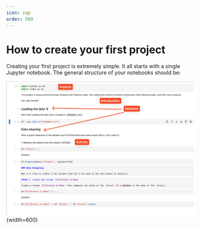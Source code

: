 ```yaml
---
icon: zap
order: 500
---
```


# How to create your first project

Creating your first project is extremely simple. It all starts with a single Jupyter notebook. The general structure of your notebooks should be:

![](/static/first-project/sample-notebook-project.png){width=600}

